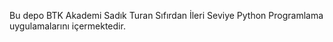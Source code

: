 Bu depo BTK Akademi Sadık Turan Sıfırdan İleri Seviye Python Programlama uygulamalarını içermektedir.
